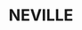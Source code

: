 ---
lastmod: '2025-04-06T06:05:20+00:00'
latitude: -33.571335
layout: suburb
longitude: 149.267666
postcode: '2799'
state: NSW
title: NEVILLE
url: /nsw/neville/
---
